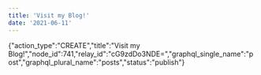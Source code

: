 ```yaml
---
title: 'Visit my Blog!'
date: '2021-06-11'
---
```


{"action_type":"CREATE","title":"Visit my Blog!","node_id":741,"relay_id":"cG9zdDo3NDE=","graphql_single_name":"post","graphql_plural_name":"posts","status":"publish"}
